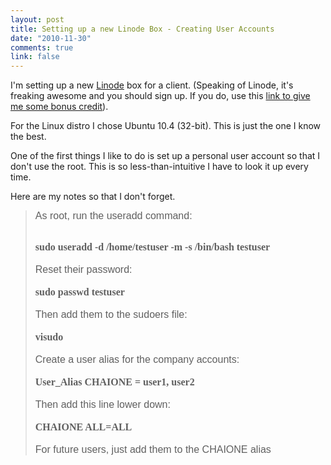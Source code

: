 ```yaml
--- 
layout: post
title: Setting up a new Linode Box - Creating User Accounts
date: "2010-11-30"
comments: true
link: false
---
```

<p>I'm setting up a new <a href="http://linode.com">Linode</a> box for a client. (Speaking of Linode, it's freaking awesome and you should sign up. If you do, use this <a href="http://www.linode.com/?r=5054fa2264e88490f408a80da62eea5d5d99ee6a">link to give me some bonus credit</a>).</p>
<p>For the Linux distro I chose Ubuntu 10.4 (32-bit). This is just the one I know the best.</p>
<p>One of the first things I like to do is set up a personal user account so that I don't use the root. This is so less-than-intuitive I have to look it up every time.</p>
<p>Here are my notes so that I don't forget.</p>
<blockquote>
<p><span style="font-family: Arial; font-size: medium;">As root, run the useradd command:</span></p>
<div style="font-family: Arial; font-size: medium;">
<br />
</div>
<div style="font-family: Arial; font-size: medium;">
<font face="'Andale Mono'"><b>sudo useradd -d /home/testuser -m -s /bin/bash testuser</b></font>
</div>
<div style="font-family: Arial; font-size: medium;">
<br />
</div>
<div style="font-family: Arial; font-size: medium;">
Reset their password:
</div>
<div style="font-family: Arial; font-size: medium;">
<br />
</div>
<div style="font-family: Arial; font-size: medium;">
<font face="'Andale Mono'"><b>sudo passwd testuser</b></font>
</div>
<div style="font-family: Arial; font-size: medium;">
<br />
</div>
<div style="font-family: Arial; font-size: medium;">
Then add them to the sudoers file:
</div>
<div style="font-family: Arial; font-size: medium;">
<br />
</div>
<div style="font-family: Arial; font-size: medium;">
<font face="'Andale Mono'"><b>visudo</b></font>
</div>
<div style="font-family: Arial; font-size: medium;">
<br />
</div>
<div style="font-family: Arial; font-size: medium;">
Create a user alias for the company accounts:
</div>
<div style="font-family: Arial; font-size: medium;">
<br />
</div>
<div style="font-family: Arial; font-size: medium;">
<font face="'Andale Mono'"><b>User_Alias CHAIONE = user1, user2</b></font>
</div>
<div style="font-family: Arial; font-size: medium;">
<br />
</div>
<div style="font-family: Arial; font-size: medium;">
Then add this line lower down:
</div>
<div style="font-family: Arial; font-size: medium;">
<br />
</div>
<div style="font-family: Arial; font-size: medium;">
<font face="'Andale Mono'"><b>CHAIONE ALL=ALL</b></font>
</div>
<div style="font-family: Arial; font-size: medium;">
<br />
</div>
<div style="font-family: Arial; font-size: medium;">
For future users, just add them to the CHAIONE alias
</div>
</blockquote>
